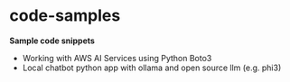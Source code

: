 # code-samples

**Sample code snippets**
- Working with AWS AI Services using Python Boto3
- Local chatbot python app with ollama and open source llm (e.g. phi3)
